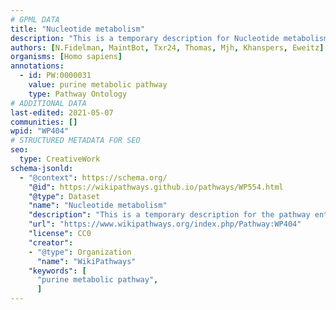 ```yaml
---
# GPML DATA
title: "Nucleotide metabolism"
description: "This is a temporary description for Nucleotide metabolism"
authors: [N.Fidelman, MaintBot, Txr24, Thomas, Mjh, Khanspers, Eweitz]
organisms: [Homo sapiens]
annotations:
  - id: PW:0000031
    value: purine metabolic pathway
    type: Pathway Ontology
# ADDITIONAL DATA
last-edited: 2021-05-07
communities: []
wpid: "WP404"
# STRUCTURED METADATA FOR SEO
seo:
  type: CreativeWork
schema-jsonld:
  - "@context": https://schema.org/
    "@id": https://wikipathways.github.io/pathways/WP554.html
    "@type": Dataset
    "name": "Nucleotide metabolism"
    "description": "This is a temporary description for the pathway entitled: Nucleotide metabolism"
    "url": "https://www.wikipathways.org/index.php/Pathway:WP404"
    "license": CC0
    "creator":
    - "@type": Organization
      "name": "WikiPathways"
    "keywords": [
      "purine metabolic pathway",
      ]
---
```

